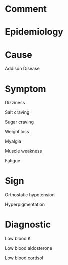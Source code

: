 # Comment

# Epidemiology

# Cause

Addison Disease

# Symptom

Dizziness

Salt craving

Sugar craving

Weight loss

Myalgia

Muscle weakness

Fatigue

# Sign

Orthostatic hypotension

Hyperpigmentation

# Diagnostic

Low blood K

Low blood aldosterone

Low blood cortisol
